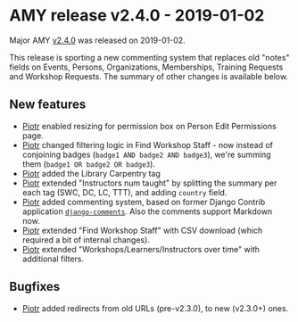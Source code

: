 # AMY release v2.4.0 - 2019-01-02

Major AMY [v2.4.0][] was released on 2019-01-02.

This release is sporting a new commenting system that replaces old "notes"
fields on Events, Persons, Organizations, Memberships, Training Requests and
Workshop Requests. The summary of other changes is available below.


## New features
* [Piotr][] enabled resizing for permission box on Person Edit Permissions
  page.
* [Piotr][] changed filtering logic in Find Workshop Staff - now instead of
  conjoining badges (`badge1 AND badge2 AND badge3`), we're summing them
  (`badge1 OR badge2 OR badge3`).
* [Piotr][] added the Library Carpentry tag
* [Piotr][] extended "Instructors num taught" by splitting the summary per
  each tag (SWC, DC, LC, TTT), and adding `country` field.
* [Piotr][] added commenting system, based on former Django Contrib
  application [`django-comments`](https://github.com/django/django-contrib-comments).
  Also the comments support Markdown now.
* [Piotr][] extended "Find Workshop Staff" with CSV download (which required
  a bit of internal changes).
* [Piotr][] extended "Workshops/Learners/Instructors over time" with
  additional filters.


## Bugfixes
* [Piotr][] added redirects from old URLs (pre-v2.3.0), to new (v2.3.0+) ones.


[v2.4.0]: https://github.com/swcarpentry/amy/milestone/53
[Piotr]: https://github.com/pbanaszkiewicz
